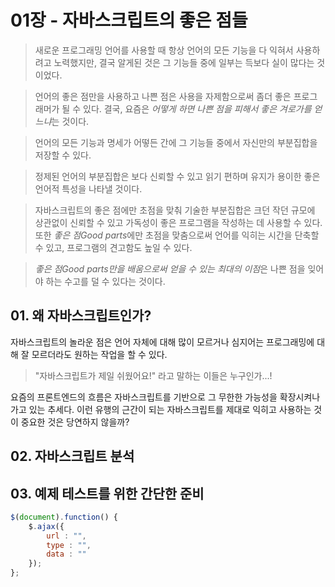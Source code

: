 01장 - 자바스크립트의 좋은 점들
====================================

> 새로운 프로그래밍 언어를 사용할 때 항상 언어의 모든 기능을 다 익혀서 사용하려고 노력했지만, 결국 알게된 것은 그 기능들 중에 일부는 득보다 실이 많다는 것이었다. 

> 언어의 좋은 점만을 사용하고 나쁜 점은 사용을 자제함으로써 좀더 좋은 프로그래머가 될 수 있다. 결국, 요즘은 *어떻게 하면 나쁜 점을 피해서 좋은 겨로가를 얻느냐*는 것이다.

> 언어의 모든 기능과 명세가 어떻든 간에 그 기능들 중에서 자신만의 부분집합을 저장할 수 있다. 

>정제된 언어의 부분집합은 보다 신뢰할 수 있고 읽기 편하며 유지가 용이한 좋은 언어적 특성을 나타낼 것이다. 

> 자바스크립트의 좋은 점에만 초점을 맞춰 기술한 부분집합은 크던 작던 규모에 상관없이 신뢰할 수 있고 가독성이 좋은 프로그램을 작성하는 데 사용할 수 있다. 또한 *좋은 점Good parts*에만 초점을 맞춤으로써 언어를 익히는 시간을 단축할 수 있고, 프로그램의 견고함도 높일 수 있다.

> *좋은 점Good parts만을 배움으로써 얻을 수 있는 최대의 이점*은 나쁜 점을 잊어야 하는 수고를 덜 수 있다는 것이다.

## 01. 왜 자바스크립트인가?
자바스크립트의 놀라운 점은 언어 자체에 대해 많이 모르거나 심지어는 프로그래밍에 대해 잘 모르더라도 원하는 작업을 할 수 있다.

> "자바스크립트가 제일 쉬웠어요!" 라고 말하는 이들은 누구인가...!

요즘의 프론트엔드의 흐름은 자바스크립트를 기반으로 그 무한한 가능성을 확장시켜나가고 있는 추세다. 이런 유행의 근간이 되는 자바스크립트를 제대로 익히고 사용하는 것이 중요한 것은 당연하지 않을까?

## 02. 자바스크립트 분석

## 03. 예제 테스트를 위한 간단한 준비

``` javascript test.js
$(document).function() {
	$.ajax({
		url : "",
		type : "",
		data : ""
	});
};
```